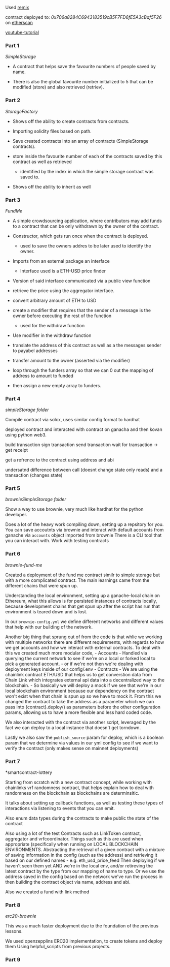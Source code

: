 Used [remix](https://remix.ethereum.org)

contract deployed to: *0x706a8284C6943183519cB5F7FD6fE5A3cBaf5F26*
on [etherscan](https://kovan.etherscan.io/address/0x706a8284c6943183519cb5f7fd6fe5a3cbaf5f26)

[youtube-tutorial](https://www.youtube.com/watch?v=M576WGiDBdQ&ab_channel=freeCodeCamp.org)

### Part 1

*SimpleStorage*

- A contract that helps save the favourite numbers of people saved by name.

- There is also the global favourite number initialized to 5 that can be modified (store) and also retrieved (retriev).

### Part 2

*StorageFactory*

- Shows off the ability to create contracts from contracts.
- Importing solidity files based on path. 
- Save created contracts into an array of contracts (SimpleStorage contracts).
- store inside the favourite number of each of the contracts saved by this contract as well as retrieved
    - identified by the index in which the simple storage contract was saved to.

- Shows off the ability to inherit as well


### Part 3

*FundMe*

- A simple crowdsourcing application, where contributors may add funds to a contract that can be only 
withdrawn by the owner of the contract.

- Constructor, which gets run once when the contract is deployed. 
    - used to save the owners addres to be later used to identify the owner.
- Imports from an external package an interface
    - Interface used is a ETH-USD price finder
- Version of said interface communicated via a public view function
- retrieve the price using the aggregator interface.
- convert arbitrary amount of ETH to USD  
- create a modifier that requires that the sender of a message is the owner before executing the rest of the function
    - used for the withdraw function

- Use modifier in the withdraw function 
- translate the address of this contract as well as a the messages sender to payabel addresses
- transfer amount to the owner (asserted via the modifier)
- loop through the funders array so that we can 0 out the mapping of address to amount to funded 
- then assign a new empty array to funders.


### Part 4

*simpleStorage folder*

Compile contract via solcx, uses similar config format to hardhat

deployed contract and interacted with contract on ganacha and then kovan using python web3.

build transaction
sign transaction 
send transaction 
wait for transaction -> get receipt

get a refrence to the contract using address and abi

undersatnd difference between call (doesnt change state only reads) and a transaction (changes state)

### Part 5 

*brownieSimpleStorage folder*

Show a way to use brownie, very much like hardhat for the python developer. 

Does a lot of the heavy work compiling down, setting up a repsitory for you. 
You can save accoutnts via brownie and interact with default accounts from ganache via `accounts` object imported from brownie
There is a CLI tool that you can interact with.
Work with testing contracts


### Part 6 

*brownie-fund-me*

Created a deployment of the fund me contract similr to simple storage but with a more complicated contract.
The main learnings came from the different chains that were spun up.

Understanding the local environment, setting up a ganache-local chain on Ethereum, what this allows is for persisted instances of contracts locally, 
because development chains that get spun up after the script has run that environment is teared down and is lost. 

In our `brownie-config.yml` we define different networks and different values that help with our 
building of the network.

Another big thing that sprung out of from the code is that whlie we working with multiple networks
there are different requirements, with regards to how we get accounts and how we interact with external contracts.
To deal with this we created much more modular code,
    - Accounts
        - Handled via querying the current network to see if we're on a local or forked local to pick 
        a generated account. 
        - or if we're not then we're dealing with deployment keys inside of our config/.env
    - Contracts
        - We are using the chainlink contract ETH/USD that helps us to get converstion data from
        Chain Link which integrates external api data into a decentralized way to the blockchain.
        - So basically we will deploy a mock if we see that we're in our local blockchain environment
        because our dependency on the contract won't exist when that chain is spun up so we have to mock it.
From this we changed the contract to take the address as a parameter which we can pass into {contract}.deploy()
as parameters before the other configuration params, allowing us to have a more flexible and less hard coded code.

We also interacted with the contract via another script, leveraged by the fact we can deploy to a local instance
that doesn't get torndown. 

Lastly we also saw the `publish_source` param for deploy, which is a boolean param that we determine via 
values in our yml config to see if we want to verify the contract (only makes sense on mainnet deployments)


### Part 7 

*smartcontract-lottery

Starting from scratch with a new contract concept, while working with chainlinks vrf randomness contract,
that helps explain how to deal with randomness on the blockchain as blockchains are determinsitic. 

It talks about setting up callback functions, as well as testing these types of interactions via listening to events that you can emit.

Also enum data types during the contracts to make public the state of the contract

Also using a lot of the test Contracts such as LinkToken contract, aggregator and vrfcoordinator. Things such as this are used
when appropriate (specifically when running on LOCAL BLOCKCHAIN ENVIRONMENTS. Abstracting the retrieval of a given contract 
with a mixture of saving information in the config (such as the address) and retrieving it based on our defined names
    - e.g. eth_usd_price_feed
Then deploying if we haven't seen them yet AND we're in the local env, and/or retireving the latest contract by the type from our mapping of name to type.
Or we use the address saved in the config based on the network we've run the process in then building the contract object
via name, address and abi.

Also we created a fund with link method


### Part 8 

*erc20-brownie*

This was a much faster deployment due to the foundation of the previous lessons. 

We used openzepplins ERC20 implementation, to create tokens and deploy them Using helpful_scripts from previous projects.

### Part 9
